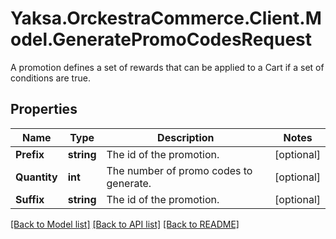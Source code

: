 # Yaksa.OrckestraCommerce.Client.Model.GeneratePromoCodesRequest
A promotion defines a set of rewards that can be applied to a Cart if a set of conditions are true.

## Properties

Name | Type | Description | Notes
------------ | ------------- | ------------- | -------------
**Prefix** | **string** | The id of the promotion. | [optional] 
**Quantity** | **int** | The number of promo codes to generate. | [optional] 
**Suffix** | **string** | The id of the promotion. | [optional] 

[[Back to Model list]](../README.md#documentation-for-models) [[Back to API list]](../README.md#documentation-for-api-endpoints) [[Back to README]](../README.md)

